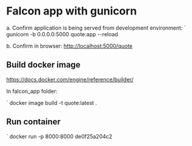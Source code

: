# Falcon app with gunicorn

a. Confirm application is being served from development environment:
` gunicorn -b 0.0.0.0:5000 quote:app --reload

b. Confirm in browser:
 <http://localhost:5000/quote>

## Build docker image

<https://docs.docker.com/engine/reference/builder/>

In falcon_app folder:

 ` docker image build -t quote:latest .

## Run container

` docker run -p 8000:8000 de0f25a204c2